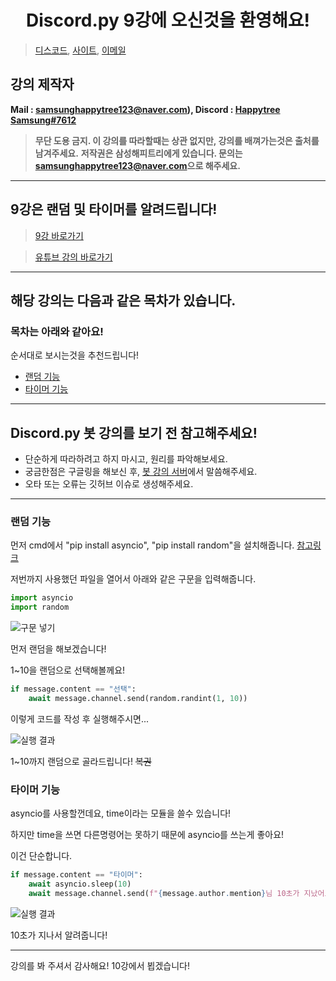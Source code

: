 <h1 align="center">Discord.py 9강에 오신것을 환영해요!</h1>

> [디스코드](https://discord.gg/7npaMJf), [사이트](https://happytree.cf/), [이메일](mailto:samsunghappytree123@naver.com)

## 강의 제작자
**Mail : [samsunghappytree123@naver.com](mailto:samsunghappytree123@naver.com)), Discord : [Happytree Samsung#7612](https://discord.com/users/726350177601978438)**
> **무단 도용 금지. 이 강의를 따라할때는 상관 없지만, 강의를 배껴가는것은 출처를 남겨주세요.**
> **저작권은 삼성해피트리에게 있습니다. 문의는 [samsunghappytree123@naver.com](mailto:samsunghappytree123@naver.com)으로 해주세요.**
------------

## 9강은 랜덤 및 타이머를 알려드립니다!
> [9강 바로가기](https://blog.naver.com/samsunghappytree123/222004944456)

> [유튜브 강의 바로가기](https://youtu.be/5ocui195iV4)

------------

## 해당 강의는 다음과 같은 목차가 있습니다.
### 목차는 아래와 같아요!
순서대로 보시는것을 추천드립니다!
+ [랜덤 기능](#랜덤-기능)
+ [타이머 기능](#타이머-기능)

------------

## Discord.py 봇 강의를 보기 전 참고해주세요!
+ 단순하게 따라하려고 하지 마시고, 원리를 파악해보세요.
+ 궁금한점은 구글링을 해보신 후, [봇 강의 서버](https://discord.gg/7npaMJf)에서 말씀해주세요.
+ 오타 또는 오류는 깃허브 이슈로 생성해주세요.

------------

### 랜덤 기능
먼저 cmd에서 "pip install asyncio", "pip install random"을 설치해줍니다.
[참고링크](https://github.com/samsunghappytree123/discordpy-bot/tree/master/1%EA%B0%95#%EB%AA%A8%EB%93%88-%EC%84%A4%EC%B9%98%ED%95%98%EA%B8%B0)

저번까지 사용했던 파일을 열어서 아래와 같은 구문을 입력해줍니다.
```py
import asyncio
import random
```

![구문 넣기](https://postfiles.pstatic.net/MjAyMDA2MThfODIg/MDAxNTkyNDY0MTIwNjU5.b5L85XG2loUOQhe_ZjQgLI7oCyKf1oGS-mtBooX0uTkg.DVOWwzpcKkOn-DLDzwUiv35j249XmpPiTOmQdd29cj0g.PNG.samsunghappytree123/%EA%B0%95%EC%9D%981.PNG?type=w773)

먼저 랜덤을 해보겠습니다!

1~10을 랜덤으로 선택해볼께요!

```py
if message.content == "선택":
    await message.channel.send(random.randint(1, 10))
```

이렇게 코드를 작성 후 실행해주시면...

![실행 결과](https://postfiles.pstatic.net/MjAyMDA2MThfMTgw/MDAxNTkyNDY0NjkwOTc5.EUrBUAQ4BaFp8VBqcirFp945HE4zgI_vN17fooUBvIgg.4FVn_6keKUBl-W8KSqy-TDUarkl74WxCDsDnhJiWNkEg.PNG.samsunghappytree123/%EA%B0%95%EC%9D%982.PNG?type=w773)

1~10까지 랜덤으로 골라드립니다! ~~복권~~

### 타이머 기능
asyncio를 사용할껀데요, time이라는 모듈을 쓸수 있습니다!

하지만 time을 쓰면 다른명령어는 못하기 때문에 asyncio를 쓰는게 좋아요!

이건 단순합니다.

```py
if message.content == "타이머":
    await asyncio.sleep(10)
    await message.channel.send(f"{message.author.mention}님 10초가 지났어요!")
```

![실행 결과](https://postfiles.pstatic.net/MjAyMDA2MThfMjc0/MDAxNTkyNDY0OTQxODM4.SRwq6ejCmqMbtThYKQvLK3MXASCd1s_t4ymHHmXcgwcg.Slwm-kt---0x-CQ-aIskPaZhMUVimJNfstuZrZFcz5wg.PNG.samsunghappytree123/%EA%B0%95%EC%9D%983.PNG?type=w773)

10초가 지나서 알려줍니다!

------------

강의를 봐 주셔서 감사해요! 10강에서 뵙겠습니다!